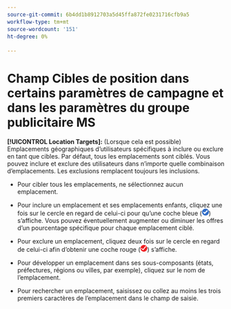 ```yaml
---
source-git-commit: 6b4dd1b8912703a5d45ffa872fe0231716cfb9a5
workflow-type: tm+mt
source-wordcount: '151'
ht-degree: 0%

---
```

# Champ Cibles de position dans certains paramètres de campagne et dans les paramètres du groupe publicitaire MS

<!-- MS performance max campaigns, MSA ad groups, Baidu campaigns, YJP campaigns -->

**[!UICONTROL Location Targets]:** (Lorsque cela est possible) Emplacements géographiques d’utilisateurs spécifiques à inclure ou exclure en tant que cibles. Par défaut, tous les emplacements sont ciblés. Vous pouvez inclure et exclure des utilisateurs dans n’importe quelle combinaison d’emplacements. Les exclusions remplacent toujours les inclusions.

* Pour cibler tous les emplacements, ne sélectionnez aucun emplacement.

* Pour inclure un emplacement et ses emplacements enfants, cliquez une fois sur le cercle en regard de celui-ci pour qu’une coche bleue (![Inclure](/help/search-social-commerce/assets/include.png "Inclure")) s’affiche. Vous pouvez éventuellement augmenter ou diminuer les offres d’un pourcentage spécifique pour chaque emplacement ciblé.

* Pour exclure un emplacement, cliquez deux fois sur le cercle en regard de celui-ci afin d’obtenir une coche rouge (![Exclure](/help/search-social-commerce/assets/exclude.png "Exclure")) s’affiche.

* Pour développer un emplacement dans ses sous-composants (états, préfectures, régions ou villes, par exemple), cliquez sur le nom de l’emplacement.

* Pour rechercher un emplacement, saisissez ou collez au moins les trois premiers caractères de l’emplacement dans le champ de saisie.
